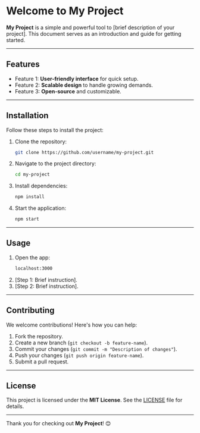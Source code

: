 # Welcome to My Project

**My Project** is a simple and powerful tool to [brief description of your project]. This document serves as an introduction and guide for getting started.

---

## Features
- Feature 1: **User-friendly interface** for quick setup.
- Feature 2: **Scalable design** to handle growing demands.
- Feature 3: **Open-source** and customizable.

---

## Installation
Follow these steps to install the project:

1. Clone the repository:
    ```bash
    git clone https://github.com/username/my-project.git
    ```
2. Navigate to the project directory:
    ```bash
    cd my-project
    ```
3. Install dependencies:
    ```bash
    npm install
    ```
4. Start the application:
    ```bash
    npm start
    ```

---

## Usage
1. Open the app:
    ```bash
    localhost:3000
    ```
2. [Step 1: Brief instruction].
3. [Step 2: Brief instruction].

---

## Contributing
We welcome contributions! Here's how you can help:

1. Fork the repository.
2. Create a new branch (`git checkout -b feature-name`).
3. Commit your changes (`git commit -m "Description of changes"`).
4. Push your changes (`git push origin feature-name`).
5. Submit a pull request.

---

## License
This project is licensed under the **MIT License**. See the [LICENSE](LICENSE) file for details.

---

Thank you for checking out **My Project**! 😊
